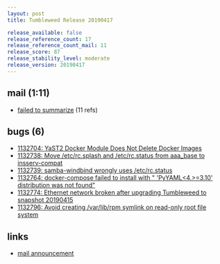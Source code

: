 ```yaml
---
layout: post
title: Tumbleweed Release 20190417

release_available: false
release_reference_count: 17
release_reference_count_mail: 11
release_score: 87
release_stability_level: moderate
release_version: 20190417
---
```


## mail (1:11)

- [failed to summarize](https://lists.opensuse.org/opensuse-factory/2019-04/msg00297.html) (11 refs)

## bugs (6)

<!--more-->

- [1132704: YaST2 Docker Module Does Not Delete Docker Images](https://bugzilla.opensuse.org/show_bug.cgi?id=1132704)
- [1132738: Move /etc/rc.splash and /etc/rc.status from aaa_base to insserv-compat](https://bugzilla.opensuse.org/show_bug.cgi?id=1132738)
- [1132739: samba-windbind wrongly uses /etc/rc.status](https://bugzilla.opensuse.org/show_bug.cgi?id=1132739)
- [1132764: docker-compose failed to install with " 'PyYAML<4,>=3.10' distribution was not found"](https://bugzilla.opensuse.org/show_bug.cgi?id=1132764)
- [1132774: Ethernet network broken after upgrading Tumbleweed to snapshot 20190415](https://bugzilla.opensuse.org/show_bug.cgi?id=1132774)
- [1132796: Avoid creating /var/lib/rpm symlink on read-only root file system](https://bugzilla.opensuse.org/show_bug.cgi?id=1132796)



## links

- [mail announcement](https://lists.opensuse.org/opensuse-factory/2019-04/msg00294.html)
